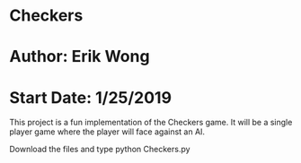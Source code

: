 # Checkers

# Author:      Erik Wong
# Start Date:  1/25/2019

This project is a fun implementation of the Checkers game. 
It will be a single player game where the player will face against an AI.

Download the files and type python Checkers.py 
